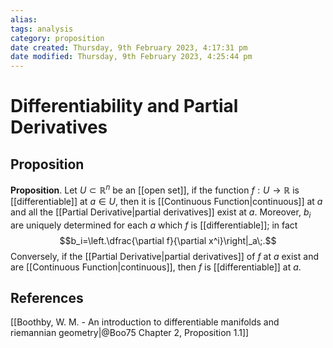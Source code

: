 ```yaml
---
alias: 
tags: analysis
category: proposition
date created: Thursday, 9th February 2023, 4:17:31 pm
date modified: Thursday, 9th February 2023, 4:25:44 pm
---
```


# Differentiability and Partial Derivatives

## Proposition

**Proposition**. Let $U\subset\mathbb{R}^n$ be an [[open set]], if the function $f:U\to\mathbb{R}$ is [[differentiable]] at $a\in U$, then it is [[Continuous Function|continuous]] at $a$ and all the [[Partial Derivative|partial derivatives]] exist at $a$. Moreover, $b_i$ are uniquely determined for each $a$ which $f$ is [[differentiable]]; in fact
$$b_i=\left.\dfrac{\partial f}{\partial x^i}\right|_a\;.$$
Conversely, if the [[Partial Derivative|partial derivatives]] of $f$ at $a$ exist and are [[Continuous Function|continuous]], then $f$ is [[differentiable]] at $a$.

## References

[[Boothby, W. M. - An introduction to differentiable manifolds and riemannian geometry|@Boo75 Chapter 2, Proposition 1.1]]